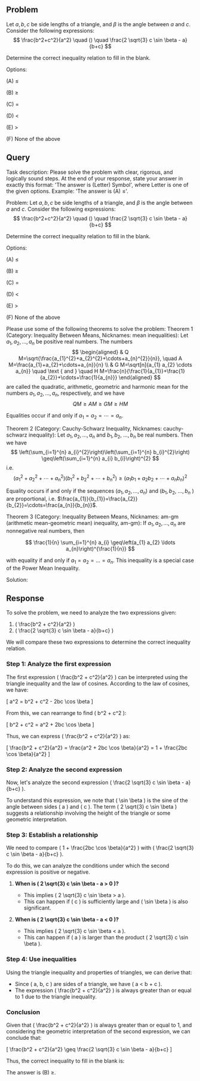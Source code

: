 ## Problem

Let $a, b, c$ be side lengths of a triangle, and $\beta$ is the angle between $a$ and $c$. Consider the following expressions:
$$
\frac{b^2+c^2}{a^2} \quad () \quad \frac{2 \sqrt{3} c \sin \beta - a}{b+c} 
$$

Determine the correct inequality relation to fill in the blank.

Options:

(A) $\leq$ 

(B) $\geq$

(C) $=$ 

(D) $<$

(E) $>$

(F) None of the above

## Query

Task description: Please solve the problem with clear, rigorous, and logically sound steps. At the end of your response, state your answer in exactly this format: 'The answer is (Letter) Symbol', where Letter is one of the given options. Example: 'The answer is (A) $\leq$'.

Problem: Let $a, b, c$ be side lengths of a triangle, and $\beta$ is the angle between $a$ and $c$. Consider the following expressions:
$$
\frac{b^2+c^2}{a^2} \quad () \quad \frac{2 \sqrt{3} c \sin \beta - a}{b+c} 
$$

Determine the correct inequality relation to fill in the blank.

Options:

(A) $\leq$ 

(B) $\geq$

(C) $=$ 

(D) $<$

(E) $>$

(F) None of the above

Please use some of the following theorems to solve the problem:
Theorem 1 (Category: Inequality Between Means, Nicknames: mean inequalities): Let $a_{1}, a_{2}, \ldots, a_{n}$ be positive real numbers. The numbers
$$
\begin{aligned}
& Q M=\sqrt{\frac{a_{1}^{2}+a_{2}^{2}+\cdots+a_{n}^{2}}{n}}, \quad A M=\frac{a_{1}+a_{2}+\cdots+a_{n}}{n} \\
& G M=\sqrt[n]{a_{1} a_{2} \cdots a_{n}} \quad \text { and } \quad H M=\frac{n}{\frac{1}{a_{1}}+\frac{1}{a_{2}}+\cdots+\frac{1}{a_{n}}}
\end{aligned}
$$
are called the quadratic, arithmetic, geometric and harmonic mean for the numbers $a_{1}, a_{2}, \ldots, a_{n}$, respectively, and we have
$$
Q M \geq A M \geq G M \geq H M
$$

Equalities occur if and only if $a_{1}=a_{2}=\cdots=a_{n}$.

Theorem 2 (Category: Cauchy-Schwarz Inequality, Nicknames: cauchy-schwarz inequality): Let $a_{1}, a_{2}, \ldots, a_{n}$ and $b_{1}, b_{2}$, $\ldots, b_{n}$ be real numbers. Then we have
$$
\left(\sum_{i=1}^{n} a_{i}^{2}\right)\left(\sum_{i=1}^{n} b_{i}^{2}\right) \geq\left(\sum_{i=1}^{n} a_{i} b_{i}\right)^{2}
$$
i.e.
$$
\left(a_{1}^{2}+a_{2}^{2}+\cdots+a_{n}^{2}\right)\left(b_{1}^{2}+b_{2}^{2}+\cdots+b_{n}^{2}\right) \geq\left(a_{1} b_{1}+a_{2} b_{2}+\cdots+a_{n} b_{n}\right)^{2}
$$

Equality occurs if and only if the sequences $\left(a_{1}, a_{2}, \ldots, a_{n}\right)$ and $\left(b_{1}, b_{2}\right.$, $\ldots, b_{n}$ ) are proportional, i.e. $\frac{a_{1}}{b_{1}}=\frac{a_{2}}{b_{2}}=\cdots=\frac{a_{n}}{b_{n}}$.

Theorem 3 (Category: Inequality Between Means, Nicknames: am-gm (arithmetic mean-geometric mean) inequality, am-gm): If $a_{1}, a_{2}, \ldots, a_{n}$ are nonnegative real numbers, then

$$
\frac{1}{n} \sum_{i=1}^{n} a_{i} \geq\left(a_{1} a_{2} \ldots a_{n}\right)^{\frac{1}{n}}
$$

with equality if and only if $a_{1}=a_{2}=\ldots=a_{n}$. This inequality is a special case of the Power Mean Inequality.

Solution:

## Response

To solve the problem, we need to analyze the two expressions given:

1. \( \frac{b^2 + c^2}{a^2} \)
2. \( \frac{2 \sqrt{3} c \sin \beta - a}{b+c} \)

We will compare these two expressions to determine the correct inequality relation.

### Step 1: Analyze the first expression

The first expression \( \frac{b^2 + c^2}{a^2} \) can be interpreted using the triangle inequality and the law of cosines. According to the law of cosines, we have:

\[
a^2 = b^2 + c^2 - 2bc \cos \beta
\]

From this, we can rearrange to find \( b^2 + c^2 \):

\[
b^2 + c^2 = a^2 + 2bc \cos \beta
\]

Thus, we can express \( \frac{b^2 + c^2}{a^2} \) as:

\[
\frac{b^2 + c^2}{a^2} = \frac{a^2 + 2bc \cos \beta}{a^2} = 1 + \frac{2bc \cos \beta}{a^2}
\]

### Step 2: Analyze the second expression

Now, let's analyze the second expression \( \frac{2 \sqrt{3} c \sin \beta - a}{b+c} \). 

To understand this expression, we note that \( \sin \beta \) is the sine of the angle between sides \( a \) and \( c \). The term \( 2 \sqrt{3} c \sin \beta \) suggests a relationship involving the height of the triangle or some geometric interpretation.

### Step 3: Establish a relationship

We need to compare \( 1 + \frac{2bc \cos \beta}{a^2} \) with \( \frac{2 \sqrt{3} c \sin \beta - a}{b+c} \).

To do this, we can analyze the conditions under which the second expression is positive or negative. 

1. **When is \( 2 \sqrt{3} c \sin \beta - a > 0 \)?**
   - This implies \( 2 \sqrt{3} c \sin \beta > a \).
   - This can happen if \( c \) is sufficiently large and \( \sin \beta \) is also significant.

2. **When is \( 2 \sqrt{3} c \sin \beta - a < 0 \)?**
   - This implies \( 2 \sqrt{3} c \sin \beta < a \).
   - This can happen if \( a \) is larger than the product \( 2 \sqrt{3} c \sin \beta \).

### Step 4: Use inequalities

Using the triangle inequality and properties of triangles, we can derive that:

- Since \( a, b, c \) are sides of a triangle, we have \( a < b + c \).
- The expression \( \frac{b^2 + c^2}{a^2} \) is always greater than or equal to 1 due to the triangle inequality.

### Conclusion

Given that \( \frac{b^2 + c^2}{a^2} \) is always greater than or equal to 1, and considering the geometric interpretation of the second expression, we can conclude that:

\[
\frac{b^2 + c^2}{a^2} \geq \frac{2 \sqrt{3} c \sin \beta - a}{b+c}
\]

Thus, the correct inequality to fill in the blank is:

The answer is (B) $\geq$.